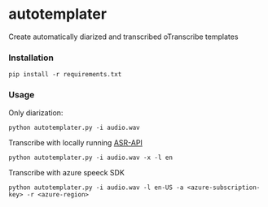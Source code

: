 # autotemplater
Create automatically diarized and transcribed oTranscribe templates

### Installation

```
pip install -r requirements.txt
```

### Usage

Only diarization:
```
python autotemplater.py -i audio.wav 
```

Transcribe with locally running [ASR-API](https://github.com/translatorswb/ASR-API)
```
python autotemplater.py -i audio.wav -x -l en
```

Transcribe with azure speeck SDK
```
python autotemplater.py -i audio.wav -l en-US -a <azure-subscription-key> -r <azure-region>
```
